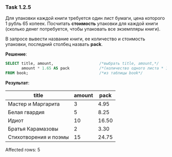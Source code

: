 ### Task 1.2.5

Для упаковки каждой книги требуется один лист бумаги, цена которого 1 рубль 65 копеек. Посчитать **стоимость** упаковки для каждой книги (сколько денег потребуется, 
чтобы упаковать все экземпляры книги). 

В запросе вывести название книги, ее количество и стоимость упаковки, последний столбец назвать **pack**. 

**Решение**:

```SQL
SELECT title, amount,                    /*выбрать title, amount,*/
       amount * 1.65 AS pack             /*(количество одного листа * 1 рубль 65 копеек) как pack*/
FROM book;                               /*из таблицы book*/
```

**Результат**:

| title                 | amount | pack  |
|-----------------------|--------|-------|
| Мастер и Маргарита    | 3      | 4.95  |
| Белая гвардия         | 5      | 8.25  |
| Идиот                 | 10     | 16.50 |
| Братья Карамазовы     | 2      | 3.30  |
| Стихотворения и поэмы | 15     | 24.75 |

Affected rows: 5
